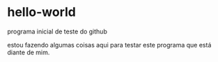# hello-world
programa inicial de teste do github

estou fazendo algumas coisas aqui para testar este programa que está diante de mim.
